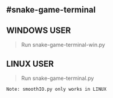 #snake-game-terminal
---
## WINDOWS USER
> Run snake-game-terminal-win.py
## LINUX USER
> Run snake-game-terminal.py

``Note: smoothIO.py only works in LINUX``
